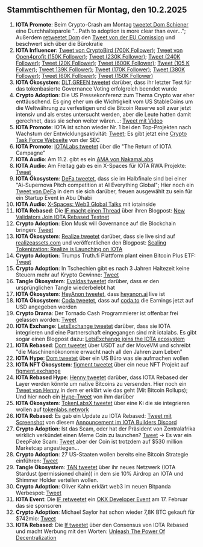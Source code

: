 ## Stammtischthemen für Montag, den 10.2.2025

1. **IOTA Promote**: Beim Crypto-Crash am Montag [tweetet Dom Schiener](https://x.com/DomSchiener/status/1886458288151167238) eine Durchhalteparole "...Path to adoption is more clear than ever..."; Außerdem [retweetet Dom](https://x.com/DomSchiener/status/1886666554726592892) den [Tweet von der EU Comission](https://x.com/EU_Commission/status/1886427917762150427) und beschwert sich über die Bürokratie
2. **IOTA Influencer**: [Tweet von CryptoBird (700K Follower)](https://x.com/crypto_birb/status/1886379698436935991); [Tweet von Open4profit (150K Follower)](https://x.com/open4profit/status/1886691104424386989); [Tweet (230K Follower)](https://x.com/TheDustyBC/status/1886859946781995154); [Tweet (240K Follower)](https://x.com/RWAwatchlist_/status/1886774429318795692); [Tweet (20K Follower)](https://x.com/Robert_Klondike/status/1887105000003776718); [Tweet (600K Follower)](https://x.com/MartiniGuyYT/status/1887488258403193218); [Tweet (105 K Follwer)](https://x.com/cryptosymbiiote/status/1887880616315613323); [Tweet 139K Follower)](https://x.com/TedPillows/status/1887867921327595884); [Tweet (170K Follower)](https://x.com/0xChainMind/status/1888026451661762686); [Tweet (380K Follower)](https://x.com/MerlijnTrader/status/1888271581769855152); [Tweet (60K Follower)](https://x.com/0xbeehive/status/1888247428534394916); [Tweet (150K Follower)](https://x.com/TeddyCleps/status/1888890420442050714)
3. **IOTA Ökosystem**: [DLT.GREEN tweetet](https://x.com/dlt_green/status/1886522356132106733) darüber, dass ihr letzter Test für das tokenbasierte Governance Voting erfolgreich beendet wurde
4. **Crypto Adoption**: Die US Pressekonferenz zum Thema Crypto war eher enttäuschend. Es ging eher um die Wichtigkeit vom US StableCoins um die Weltwährung zu verfestigen und die Bitcoin Reserve soll zwar jetzt intensiv und als erstes untersucht werden, aber die Leute hatten damit gerechnet, dass sie schon weiter wären...: [Tweet mit Video](https://x.com/CoinDesk/status/1886858827737522503)
5. **IOTA Promote**: IOTA ist schon wieder Nr. 1 bei den Top-Projekten nach Wachstum der Entwicklungsaktivität: [Tweet](https://x.com/crypto_rand/status/1886789307899474163); Es gibt jetzt eine [Crypto Task Force Webseite](https://www.sec.gov/about/crypto-task-force) von der SEC
6. **IOTA Promote**: [IOTALabs tweetet](https://x.com/iotalabs_/status/1886792180649394592) über die "The Return of IOTA Campagne"
7. **IOTA Audio**: Am 11.2. gibt es ein [AMA von NakamaLabs](https://x.com/Nakama_Labs/status/1886783322602303687)
8. **IOTA Audio**: Am Freitag gab es ein X-Spaces für IOTA RWA Projekte: [Tweet](https://x.com/realizefinance/status/1887795316428066921)
9. **IOTA Ökosystem**: [DeFa tweetet](https://x.com/defaprimitive/status/1886757698433146928), dass sie im Halbfinale sind bei einer "Ai-Supernova Pitch competition at AI Everything Global"; Hier noch ein [Tweet von DeFa](https://x.com/defaprimitive/status/1888925395287749041) in dem sie sich darüber, freuen ausgewählt zu sein für ein Startup Event in Abu Dhabi
10. **IOTA Audio**: [X-Spaces: Web3 Global Talks](https://x.com/web3globalmedia/status/1887068980881613210) mit iotainside
11. **IOTA Rebased**: Die [IF macht einen Thread](https://x.com/iota/status/1887501506800234997) über ihren Blogpost: [New Validators Join IOTA Rebased Testnet](https://blog.iota.org/iota-rebased-validators3/)
12. **Crypto Adoption**: Elon Musk will Governance auf die Blockchain bringen: [Tweet](https://x.com/Cointelegraph/status/1887237508884275477)
13. **IOTA Ökosystem**: [Realize tweetet](https://x.com/realizefinance/status/1887517089230979220) darüber, dass sie live sind auf [realizeassets.com](https://www.realizeassets.com/) und veröffentlichen den Blogpost: [Scaling Tokenization: Realize is Launching on IOTA](https://blog.realizeassets.com/scaling-tokenization-realize-is-launching-on-iota/)
14. **Crypto Adoption**: Trumps Truth.fi Plattform plant einen Bitcoin Plus ETF: [Tweet](https://x.com/BTC_Archive/status/1887519961330905561)
15. **Crypto Adoption**: In Tschechien gibt es nach 3 Jahren Haltezeit keine Steuern mehr auf Krypto Gewinne: [Tweet](https://x.com/Cointelegraph/status/1887507036474384529)
16. **Tangle Ökosystem**: [Evaldas tweetet](https://x.com/lunfardo314/status/1888199479901192256) darüber, dass er den ursprünglichen Tangle wiederbelebt hat
17. **IOTA Ökosystem**: [HeyAnon tweetet](https://x.com/HeyAnonai/status/1887926481004745049), dass [heyanon.ai](https://heyanon.ai/welcome) live ist
18. **IOTA Ökosystem**: [Coda tweetet](https://x.com/coda_digital/status/1887926448503050406), dass auf [coda.to](https://www.coda.to/) die Earnings jetzt auf USD angegeben werden
19. **Crypto Drama**: Der Tornado Cash Programmierer ist offenbar frei gelassen worden: [Tweet](https://x.com/Cointelegraph/status/1887938347114311844)
20. **IOTA Exchange**: [LetsExchange tweetet](https://x.com/letsexchange_io/status/1887894977860210692) darüber, dass sie IOTA integrieren und eine Partnerschaft eingegangen sind mit iotalabs. Es gibt sogar einen Blogpost dazu: [LetsExchange joins the IOTA ecosystem](https://letsexchange.io/blog/letsexchange-joins-the-iota-ecosystem/)
21. **IOTA Rebased**: [Dom tweetet](https://x.com/DomSchiener/status/1887873628710035488) über USDT auf der MoveVM und schreibt "die Maschinenökonomie erwacht nach all den Jahren zum Leben"
22. **IOTA Hype**: [Dom tweetet](https://x.com/DomSchiener/status/1887876993548521549) über ein US Büro was sie aufmachen wollen
23. **IOTA NFT Ökosystem**: [figment tweetet](https://x.com/figment_nfts/status/1887866202740941155) über ein neue NFT Projekt auf [figment.exchange](https://www.figment.exchange/collections/0x934908e68076e490a533fbc5b6f192544fbc8114)
24. **IOTA Rebased Hype**: [Henny tweetet](https://x.com/0xPlayer1/status/1887747674608128402) darüber, dass IOTA Rebased der Layer werden könnte um native Bitcoins zu versenden. Hier noch ein [Tweet von Henny](https://x.com/0xPlayer1/status/1887766723824128183) in dem er erklärt wie das geht (Mit Bitcoin Rollups); Und hier noch ein [Hype-Tweet](https://x.com/0xPlayer1/status/1888308729902223724) von ihm darüber
25. **IOTA Ökosystem**: [TokenLabsX tweetet](https://x.com/TokenLabsX/status/1888180226263249092) über eine Ki die sie integrieren wollen auf [tokenlabs.network](https://tokenlabs.network/en)
26. **IOTA Rebased**: Es gab ein Update zu IOTA Rebased: [Tweet mit Screenshot](https://x.com/Vrom14286662/status/1888272684997316653) von diesem [Announcement im IOTA Builders Discord](https://discord.com/channels/912718559954747442/1282254988848136202/1337741136952823869)
27. **Crypto Adoption**: Ist das Scam, oder hat der Präsident von Zentralafrika wirklich verkündet einen Meme Coin zu launchen? [Tweet](https://x.com/coffeebreak_YT/status/1888735221001908680) -> Es war ein DeepFake Scam: [Tweet](https://x.com/Cointelegraph/status/1888782440665370950) aber der Coin ist trotzdem auf $530 million Marketcap angestiegen...
28. **Crypto Adoption**: 27 US-Staaten wollen bereits eine Bitcoin Strategie einführen: [Tweet](https://x.com/Cointelegraph/status/1888854162726695014)
29. **Tangle Ökosystem**: [TAN tweetet](https://x.com/tan_technology/status/1888548592501297170) über ihr neues Netzwerk (IOTA Stardust (permissioned chain)) in dem sie 10% Airdrop an IOTA und Shimmer Holder verteilen wollen.
30. **Crypto Adoption**: Oliver Kahn erklärt web3 im neuen Bitpanda Werbespot: [Tweet](https://x.com/BitpandaWeb3/status/1888927104038809617)
31. **IOTA Event**: Die [IF retweetet](https://x.com/iota/status/1888933895812288564) ein [OKX Developer Event](https://x.com/OKXDevs/status/1888878598792364154) am 17. Februar das sie sponsoren
32. **Crypto Adoption**: Michael Saylor hat schon wieder 7,8K BTC gekauft für $742mio: [Tweet](https://x.com/WatcherGuru/status/1888935224811176261)
33. **IOTA Rebased**: Die [If tweetet](https://x.com/iota/status/1888951064071671906) über den Consensus von IOTA Rebased und macht Werbung mit den Worten: [Unleash The Power Of Decentralization](https://docs.iota.org/iota-compared#state-of-the-art-consensus)
